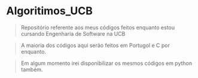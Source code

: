 # Algoritimos_UCB
> Repositório referente aos meus códigos feitos enquanto estou cursando Engenharia de Software na UCB

> A maioria dos códigos aqui serão feitos em Portugol e C por enquanto.

> Em algum momento irei disponibilizar os mesmos códigos em python também.
